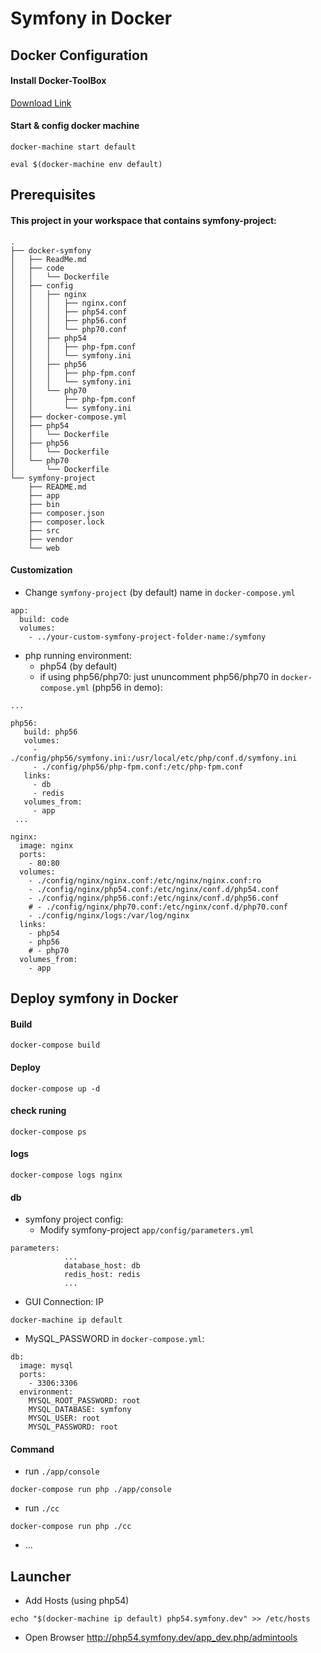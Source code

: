 # **Symfony in Docker**


## Docker Configuration

#### Install Docker-ToolBox
[Download Link](https://www.docker.com/products/docker-toolbox)

#### Start & config docker machine
```
docker-machine start default

eval $(docker-machine env default)
```

## Prerequisites

#### This project in your workspace that contains symfony-project:

```
.
├── docker-symfony
│   ├── ReadMe.md
│   ├── code
│   │   └── Dockerfile
│   ├── config
│   │   ├── nginx
│   │   │   ├── nginx.conf
│   │   │   ├── php54.conf
│   │   │   ├── php56.conf
│   │   │   └── php70.conf
│   │   ├── php54
│   │   │   ├── php-fpm.conf
│   │   │   └── symfony.ini
│   │   ├── php56
│   │   │   ├── php-fpm.conf
│   │   │   └── symfony.ini
│   │   └── php70
│   │       ├── php-fpm.conf
│   │       └── symfony.ini
│   ├── docker-compose.yml
│   ├── php54
│   │   └── Dockerfile
│   ├── php56
│   │   └── Dockerfile
│   └── php70
│       └── Dockerfile
└── symfony-project
    ├── README.md
    ├── app
    ├── bin
    ├── composer.json
    ├── composer.lock
    ├── src
    ├── vendor
    └── web
```

#### Customization

* Change `symfony-project` (by default) name in `docker-compose.yml`
```
app:
  build: code
  volumes:
    - ../your-custom-symfony-project-folder-name:/symfony
```

* php running environment:
    * php54 (by default)
    * if using php56/php70: just ununcomment php56/php70 in `docker-compose.yml` (php56 in demo):

```
...

php56:
   build: php56
   volumes:
     - ./config/php56/symfony.ini:/usr/local/etc/php/conf.d/symfony.ini
     - ./config/php56/php-fpm.conf:/etc/php-fpm.conf
   links:
     - db
     - redis
   volumes_from:
     - app
 ...

nginx:
  image: nginx
  ports:
    - 80:80
  volumes:
    - ./config/nginx/nginx.conf:/etc/nginx/nginx.conf:ro
    - ./config/nginx/php54.conf:/etc/nginx/conf.d/php54.conf
    - ./config/nginx/php56.conf:/etc/nginx/conf.d/php56.conf
    # - ./config/nginx/php70.conf:/etc/nginx/conf.d/php70.conf
    - ./config/nginx/logs:/var/log/nginx
  links:
    - php54
    - php56
    # - php70
  volumes_from:
    - app
```


## Deploy symfony in Docker

#### Build
```
docker-compose build
```

#### Deploy
```
docker-compose up -d
```

#### check runing
```
docker-compose ps
```

#### logs
```
docker-compose logs nginx
```
#### db
* symfony project config:
    * Modify symfony-project `app/config/parameters.yml` 
```
parameters:
            ...
            database_host: db
            redis_host: redis
            ...
```

* GUI Connection: IP
```
docker-machine ip default
```

* MySQL_PASSWORD in `docker-compose.yml`:
```
db:
  image: mysql
  ports:
    - 3306:3306
  environment:
    MYSQL_ROOT_PASSWORD: root
    MYSQL_DATABASE: symfony
    MYSQL_USER: root
    MYSQL_PASSWORD: root
```

#### Command
* run `./app/console` 
```
docker-compose run php ./app/console
```
* run `./cc`
```
docker-compose run php ./cc
```
* ...

## Launcher

* Add Hosts (using php54)
```
echo "$(docker-machine ip default) php54.symfony.dev" >> /etc/hosts
```

* Open Browser http://php54.symfony.dev/app_dev.php/admintools


